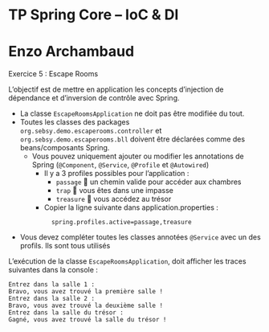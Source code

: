 # TP Spring Core – IoC & DI
# Enzo Archambaud

Exercice 5 : Escape Rooms

L’objectif est de mettre en application les concepts d’injection de dépendance et d’inversion de contrôle avec Spring.

- La classe `EscapeRoomsApplication` ne doit pas être modifiée du tout.
- Toutes	les	classes	des	packages `org.sebsy.demo.escaperooms.controller` et `org.sebsy.demo.escaperooms.bll` doivent être déclarées comme des beans/composants Spring. 
  - Vous pouvez uniquement ajouter ou modifier les annotations de Spring (`@Component`, `@Service`, `@Profile` et `@Autowired`)
    - Il y a 3 profiles possibles pour l’application :
      - `passage`  un chemin valide pour accéder aux chambres
      - `trap`  vous êtes dans une impasse
      - `treasure`  vous accédez au trésor
    - Copier la ligne suivante dans application.properties :
      ```editorconfig
        spring.profiles.active=passage,treasure
      ```
- Vous devez compléter toutes les classes annotées `@Service` avec un des profils. Ils sont tous utilisés

L’exécution de la classe `EscapeRoomsApplication`, doit afficher les traces suivantes dans la console :

```editorconfig
Entrez dans la salle 1 :
Bravo, vous avez trouvé la première salle !
Entrez dans la salle 2 :
Bravo, vous avez trouvé la deuxième salle ! 
Entrez dans la salle du trésor :
Gagné, vous avez trouvé la salle du trésor !
```
